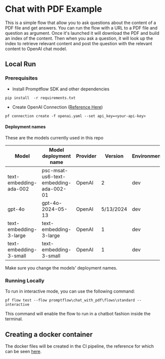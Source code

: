 # Chat with PDF Example

This is a simple flow that allow you to ask questions about the content of a PDF file and get answers. You can run the flow with a URL to a PDF file and question as argument. Once it's launched it will download the PDF and build an index of the content. Then when you ask a question, it will look up the index to retrieve relevant content and post the question with the relevant content to OpenAI chat model.

## Local Run
### Prerequisites
- Install Promptflow SDK and other dependencies
```shell
pip install  -r requirements.txt
```

- Create OpenAI Connection ([Reference Here](https://microsoft.github.io/promptflow/how-to-guides/manage-connections.html#create-a-connection))
```
pf connection create -f openai.yaml --set api_key=<your-api-key>
```
#### Deployment names

These are the models currently used in this repo

| Model	| Model deployment name	| Provider | Version | Environment |
|-------|---------------|----------|---------|-------------|
| text-embedding-ada-002 | psc-msat-us6-text-embedding-ada-002-01 | OpenAI |	2      |	dev |
| gpt-4o                 |	gpt-4o-2024-05-13               |	OpenAI | 5/13/2024 |	dev |
| text-embedding-3-large | text-embedding-3-large |	OpenAI |	1      |	dev |
| text-embedding-3-small | text-embedding-3-small |	OpenAI |    1      |    dev |

Make sure you change the models' deployment names. 

### Running Locally

To run in interactive mode, you can use the following command:
```shell
pf flow test --flow promptflow\chat_with_pdf\flows\standard --interactive
```
This command will enable the flow to run in a chatbot fashion inside the terminal.

## Creating a docker container

The docker files will be created in the CI pipeline, the reference for which can be seen [here](https://github.com/microsoft/llmops-promptflow-template/blob/main/llmops/common/scripts/gen_docker_image.sh).
